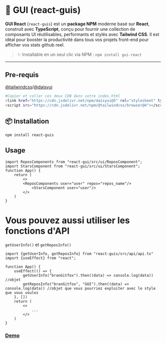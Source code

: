 # 🔌 GUI (react-guis)

**GUI React** (`react-guis`) est un **package NPM** moderne basé sur **React**, construit avec **TypeScript**, conçu pour fournir une collection de composants UI réutilisables, performants et stylés avec **Tailwind CSS**. Il est idéal pour booster la productivité dans tous vos projets front-end pour afficher vos stats github reel.

> ✨ Installable en un seul clic via NPM : `npm install gui-react`

---
## Pre-requis
[@tailwindcss](https://tailwindcss.com/)/[@daisyui](https://daisyui.com/)
```bash
#Copier et coller ces deux CDN dans votre index.html
<link href="https://cdn.jsdelivr.net/npm/daisyui@5" rel="stylesheet" type="text/css" />
<script src="https://cdn.jsdelivr.net/npm/@tailwindcss/browser@4"></script>

```
## 📦 Installation

```bash
npm install react-guis
```
## Usage

```tsx
import ReposComponents from "react-gui/src/ui/ReposComponent";
import StarsComponent from "react-gui/src/ui/StarsComponent";
function App() {
    return (
        <>
        <ReposComponents user="user" repos="repos_name"/>
            <StarsComponent user="user"/>
        </>
    )
}
```
# Vous pouvez aussi utiliser les fonctions d'API 
`getUserInfo()` et `getReposInfo()`

```tsx
import {getUserInfo, getReposInfo} from "react-guis/src/api/api.ts"
import {useEffect} from "react";

function App() {
    useEffect(() => {
        getUserInfo("branGitfox").then((data) => console.log(data)) //objet
        getReposInfo("branGitfox", "GUI").then((data) => console.log(data)) //objet que vous pourriez exploiter avec le style que vous voulez
    }, [])
    return (
        <>
            ...
        </>
    )
}
```
### [Demo](https://gui-smoky.vercel.app/)
